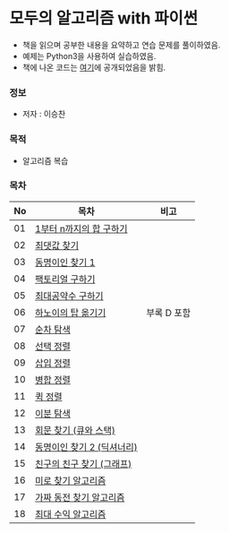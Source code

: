 # 모두의 알고리즘 with 파이썬

* 책을 읽으며 공부한 내용을 요약하고 연습 문제를 풀이하였음.  
* 예제는 Python3을 사용하여 실습하였음.  
* 책에 나온 코드는 [여기](https://www.gilbut.co.kr/book/view?bookcode=BN001731&keyword=%EB%AA%A8%EB%91%90%EC%9D%98%20%EC%95%8C%EA%B3%A0%EB%A6%AC%EC%A6%98%20WITH%20%ED%8C%8C%EC%9D%B4%EC%8D%AC&collection=GB_BOOK)에 공개되었음을 밝힘.

### 정보
* 저자 : 이승찬

### 목적
* 알고리즘 복습


### 목차
|No|목차|비고|
|---|---|---|
|01|[1부터 n까지의 합 구하기](https://github.com/hwahyeon/Our_Algorithm_py/blob/main/01.ipynb)||
|02|[최댓값 찾기](https://github.com/hwahyeon/Our_Algorithm_py/blob/main/02.ipynb)||
|03|[동명이인 찾기 1](https://github.com/hwahyeon/Our_Algorithm_py/blob/main/03.ipynb)||
|04|[팩토리얼 구하기](https://github.com/hwahyeon/Our_Algorithm_py/blob/main/04.ipynb)||
|05|[최대공약수 구하기](https://github.com/hwahyeon/Our_Algorithm_py/blob/main/05.ipynb)||
|06|[하노이의 탑 옮기기](https://github.com/hwahyeon/Our_Algorithm_py/blob/main/06.ipynb)|부록 D 포함|
|07|[순차 탐색](https://github.com/hwahyeon/Our_Algorithm_py/blob/main/07.ipynb)||
|08|[선택 정렬](https://github.com/hwahyeon/Our_Algorithm_py/blob/main/08.ipynb)||
|09|[삽입 정렬](https://github.com/hwahyeon/Our_Algorithm_py/blob/main/09.ipynb)||
|10|[병합 정렬](https://github.com/hwahyeon/Our_Algorithm_py/blob/main/10.ipynb)||
|11|[퀵 정렬](https://github.com/hwahyeon/Our_Algorithm_py/blob/main/11.ipynb)||
|12|[이분 탐색](https://github.com/hwahyeon/Our_Algorithm_py/blob/main/12.ipynb)||
|13|[회문 찾기 (큐와 스택)](https://github.com/hwahyeon/Our_Algorithm_py/blob/main/13.ipynb)||
|14|[동명이인 찾기 2 (딕셔너리)](https://github.com/hwahyeon/Our_Algorithm_py/blob/main/14.ipynb)||
|15|[친구의 친구 찾기 (그래프)](https://github.com/hwahyeon/Our_Algorithm_py/blob/main/15.ipynb)||
|16|[미로 찾기 알고리즘](https://github.com/hwahyeon/Our_Algorithm_py/blob/main/16.ipynb)||
|17|[가짜 동전 찾기 알고리즘](https://github.com/hwahyeon/Our_Algorithm_py/blob/main/17.ipynb)||
|18|[최대 수익 알고리즘](https://github.com/hwahyeon/Our_Algorithm_py/blob/main/18.ipynb)||
